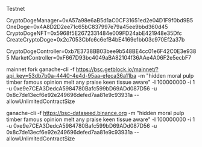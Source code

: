 Testnet

CryptoDogeManager=0xA57a98e6aB5d1aC0CF31651ed2e04D1F9f0bd9B5
OneDoge=0x4A8D2D2ee71c65bC837997e79a45ee9bbd360d45
CryptoDogeNFT=0x5968f5E2672331484e009FD24abE421948e35Dfc
CreateCryptoDoge=0x2c7053Cbfc6c6efB4bE4169e1bb03c970Ef2a37b

CryptoDogeController=0xb7E3738BB03bee9b548BE4cc01e6F42C0E3e9385
MarketController=0xF667D93bc4049aBA82104f36AAe4A06F2e5ecbF7





mainnet fork
ganache-cli -f https://bsc.getblock.io/mainnet/?api_key=53db7b0a-4440-4e4d-95aa-efeca36a11ba -m "hidden moral pulp timber famous opinion melt any praise keen tissue aware" -l 100000000 -i 1 -u 0xe9e7CEA3DedcA5984780Bafc599bD69ADd087D56 -u 0x8c7de13ecf6e92e249696defed7aa81e9c93931a --allowUnlimitedContractSize

ganache-cli -f https://bsc-dataseed.binance.org -m "hidden moral pulp timber famous opinion melt any praise keen tissue aware" -l 100000000 -i 1 -u 0xe9e7CEA3DedcA5984780Bafc599bD69ADd087D56 -u 0x8c7de13ecf6e92e249696defed7aa81e9c93931a --allowUnlimitedContractSize